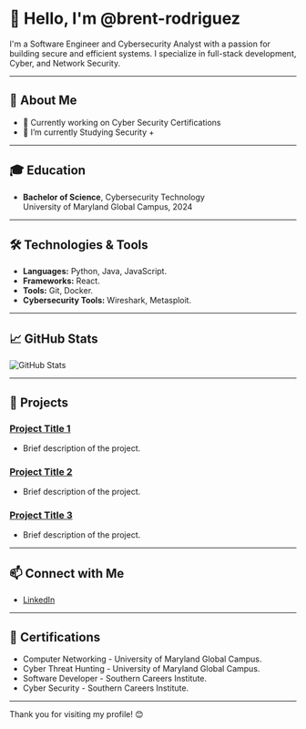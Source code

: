# 👋 Hello, I'm @brent-rodriguez

I'm a Software Engineer and Cybersecurity Analyst with a passion for building secure and efficient systems. I specialize in full-stack development, Cyber, and Network Security.

---

## 💼 About Me

- 🔭 Currently working on Cyber Security Certifications
- 🌱 I’m currently Studying Security +
<!-- - 👯 I’m looking to collaborate on [Type of Projects] -->
<!-- - 📫 How to reach me: [your.email@example.com] -->
<!-- - ⚡ Fun fact: [A fun or interesting fact about you] -->

---


## 🎓 Education

- **Bachelor of Science**, Cybersecurity Technology  
  University of Maryland Global Campus, 2024

---

## 🛠️ Technologies & Tools

- **Languages:** Python, Java, JavaScript.
- **Frameworks:** React.
- **Tools:** Git, Docker.
- **Cybersecurity Tools:** Wireshark, Metasploit.

---

## 📈 GitHub Stats

![GitHub Stats](https://github-readme-stats.vercel.app/api?username=brent-rodriguez&show_icons=true&theme=radical)

---

## 📂 Projects

### [Project Title 1](link-to-project)
- Brief description of the project.

### [Project Title 2](link-to-project)
- Brief description of the project.

### [Project Title 3](link-to-project)
- Brief description of the project.

---

## 📫 Connect with Me

- [LinkedIn](www.linkedin.com/in/brent-rodriguez)
<!-- - [Twitter](twitter-handle) -->
<!-- - [Personal Website/Blog](website) -->

---

## 📜 Certifications

- Computer Networking -  University of Maryland Global Campus.
- Cyber Threat Hunting -  University of Maryland Global Campus.
- Software Developer -  Southern Careers Institute.
- Cyber Security -  Southern Careers Institute.

---

Thank you for visiting my profile! 😊


<!---
Brent-Rodriguez/Brent-Rodriguez is a ✨ special ✨ repository because its `README.md` (this file) appears on your GitHub profile.
You can click the Preview link to take a look at your changes.
--->
